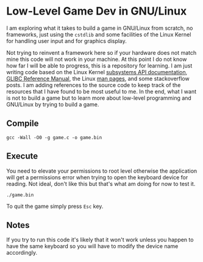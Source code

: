# Low-Level Game Dev in GNU/Linux
I am exploring what it takes to build a game in GNU/Linux from scratch, no frameworks,
just using the `cstdlib` and some facilities of the Linux Kernel for handling user input
and for graphics display.

Not trying to reinvent a framework here so if your hardware does not match mine this code
will not work in your machine. At this point I do not know how far I will be able to
progress, this is a repository for learning. I am just writing code based on the
Linux Kernel
[subsystems API documentation](https://www.kernel.org/doc/html/latest/subsystem-apis.html#human-interfaces),
[GLIBC Reference Manual](https://sourceware.org/glibc/manual/2.41/html_mono/libc.html),
the Linux [man pages](https://man7.org/linux/man-pages/man1/man.1.html), and some
stackoverflow posts.
I am adding references to the source code to keep track of the resources that
I have found to be most useful to me. In the end, what I want is not to build a game
but to learn more about low-level programming and GNU/Linux by trying to build a game.

## Compile

```
gcc -Wall -O0 -g game.c -o game.bin
```

## Execute

You need to elevate your permissions to root level otherwise the application will get
a permissions error when trying to open the keyboard device for reading. Not ideal,
don't like this but that's what am doing for now to test it.

```
./game.bin
```

To quit the game simply press `Esc` key.

## Notes

If you try to run this code it's likely that it won't work unless you happen to have
the same keyboard so you will have to modify the device name accordingly.
